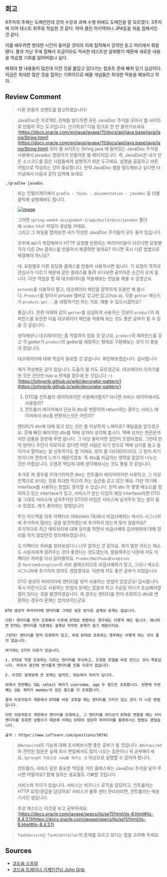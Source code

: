  ## 회고

4주차의 주제는 도메인인데 강의 수강과 과제 수행 뒤에도 도메인을 잘 모르겠다. 3주차에 이어 테스트 위주로 학습한 것 같다. 아마 클린 아키텍처나 JPA등을 처음 접해서인 것 같다.

이를 배우려면 방대한 시간이 들어갈 것이라 지레 짐작해서 강의만 듣고 머리에서 휘발됐다. 불과 지난 주에 접해서 조금이라도 익숙한 테스트만 살펴봤기 때문에 새로운 내용을 학습할 기회를 잃어버렸나 싶다. 

배워야 할 내용들이 많은데 이전 것을 붙잡고 있다가는 컴포트 존에 빠져 있기 십상이다. 지금은 최대한 많은 것을 접하는 기회이므로 배울 개념들은 최대한 적용을 해보려고 하자.
 
## Review Comment

> 다른 분들의 코멘트를 참고하였습니다!

> JavaDoc은 프로젝트 전체를 빌드하면 모든 JavaDoc 주석을 모아서 웹 사이트로 만들어 주는 도구입니다. 신기하죠? 다음 링크로 한 번 들어가보세요.
> [https://docs.oracle.com/en/java/javase/11/docs/api/java.base/java/lang/String.html](https://docs.oracle.com/en/java/javase/11/docs/api/java.base/java/lang/String.html)
> 위의 웹 사이트는 String.java 에 들어있는 JavaDoc 주석을 사용해서 javadoc 명령어가 만들어준 웹 페이지입니다. 즉, JavaDoc은 내가 만든 소스코드를 많은 사람들에게 설명하기 위한 도구에요. 설명을 꼼꼼하고 바른 어법으로 작성하는 것이 중요합니다.
> 만약 JavaDoc 웹을 빌드해보고 싶다면 터미널에서 다음과 같이 입력해 보세요.

```
./gradlew javadoc
```

> 또는 인텔리제이에서 `gradle - Tasks - documentation - javadoc` 을 더블 클릭해 실행해봐도 됩니다.

> [![image](https://user-images.githubusercontent.com/1855714/108363456-4669b580-7238-11eb-9c02-6432973af76f.png)](https://user-images.githubusercontent.com/1855714/108363456-4669b580-7238-11eb-9c02-6432973af76f.png)

> 그러면 `spring-week4-assignment-1/app/build/docs/javadoc` 폴더에 `index.html` 파일이 생성될 거에요.  
> 그리고 그 파일을 열어보면 내가 작성한 JavaDoc 주석들이 모두 들어 있습니다.

>   추후에 api가 복잡해져서 HTTP 요청별 반환되는 파라미터들이 다르다면 요청별 각각 다른 Dto 클래스를 만들어서 해결하면 될까요? 아니면 혹시 다른 방법으로 해결해야 하나요?

> 네. 요청별로 다른 응답용 클래스를 만들어 사용하시면 됩니다. 각 요청이 목적과 관심사가 다르기 때문에 같은 클래스를 돌려 쓰다보면 골치아픈 순간이 오게 됩니다. 다만 작업을 할 때 데코레이터를 적용해보는 연습을 해볼 수 있겠군요.

> `extends`를 사용하지 말고, 데코레이터 패턴을 얄팍하게 응용만 해 봅시다. `Product`를 받아서 private 멤버로 갖고만 있고(has a), 각종 `getter` 메소드가 `product.get...`을 래핑하기만 하는 거죠. 해볼 수 있으시겠어요?

> 좋습니다. 한편 아래와 같이 `getter`를 심심하게 사용하는 것보다 `product`의 레퍼런스를 보관한 다음 데코레이터 패턴을 적용해 보는 것도 좋은 공부가 될 수 있을 것 같습니다.

> 생각해보니 데코레이터는 좀 적절하지 않을 것 같고요, `product`의 레퍼런스를 갖고 각 getter가 `product`의 getter를 래핑하는 형태로 구현해보는 것이 더 좋을 것 같습니다.

>데코레이터에 대해 학습이 필요할 것 같습니다. 확인해보겠습니다. 감사합니다

> 제가 작성해둔 글이 있습니다. 도움이 될 지도 모르겠군요. 데코레이터 이야기를 한 것은 간단한 has-a 관계를 염두에 둔 것입니다 :-)  
> [https://johngrib.github.io/wiki/decorator-pattern/](https://johngrib.github.io/wiki/decorator-pattern/)


> 
> 1.  DTO를 컨트롤러 레이어까지만 사용해야할지? 아니면 서비스 레이어에서도 사용할지?
> 2.  컨트롤러 레이어에서 단순히 dto로 변환하여 return하는 경우는 서비스 레이어에서 dto를 반환하는것은 어떤지?

> 엔티티가 dto에 대해 알고 있는 것은 좀 이상하게 느껴지죠? 깨달음을 얻으셨군요. 흔해 빠진 예이지만 dto를 택배 상자라 생각해 봅시다. 택배 상자는 현관문까지만 상품을 운반해 주면 됩니다. 그 이상 들어가면 집안이 오염되겠죠. 그런데 만약 방마다 주인이 따로따로 있다면 어떤 사람은 자기 방으로 택배 상자를 들고 들어가서 열어보는 걸 선호하기도 할 거에요. 방이 좀 더러워지더라도 그 방이 자기방이니까 편하게 느끼기 때문이겠죠. 즉 dto를 취급하는 영역을 칼같이 나누는 것은 어렵습니다. 오염과 책임에 대해 생각해보시는 것도 좋을 것 같습니다.

> 추가로 제 경우를 이야기하자면 dto는 컨트롤러 레이어까지만 사용하고, 그 이상 안쪽으로 보내는 것을 최대한 막으려 하는 습관을 갖고 있긴 해요. 다만 여기에 interface를 사용하는 방법도 생각할 수 있습니다. 만약 dto 의 몇몇 메소드를 정의하고 있는 interface가 있고, 서비스가 받는 타입이 해당 interface라면 DTO를 그대로 서비스에 넘겨주지만 DTO의 타입은 서비스에 넘겨주지 않는 셈이 될 수 있겠죠. 제가 좋아하는 방법입니다

> 주신 피드백을 이후 이펙티브 자바(item 74)에서 비검사예외는 메서드 시그니처에 추가하지 말라는 글을 발견하였는데 추가하지 않는게 맞지 않을까요?  
> 추가적으로 최근 예외처리에 대해 정리를 하면서 비검사예외 검사예외에 대해 정리를 하지 않았던것 정리해보겠습니다.

> 오 이펙티브 자바를 찾아보셨다니 너무 잘하신 것 같아요. 제가 말한 의도는 메소드 사용자에게 알려주는 것이 좋겠다는 정도였는데, 말씀해주신 덕분에 저도 이펙티브 자바를 다시 읽어봤어요. `ProductNotFoundException`은 `RuntimeException`의 서브 클래스이므로 비검사예외가 맞고, 그러니 메소드 시그니처에 추가하지 않아도 괜찮겠네요. 덕분에 저도 좋은 공부가 되었습니다

> DTO 생성자 파라미터에 엔티티를 넣어 사용하는 방법이 있었군요! 감사합니다.  
> 혹시 이런식으로 사용하는 방법이 문제는 없을까 하고 구글링 하다가 조심해야할 점이 있다는 것을 발견하였습니다. 제 경우는 엔티티를 먼저 조회하고 dto로 변환하는 경우라 문제는 없어보이는군요

```
DTO 생성자 파라미터에 엔티티를 그대로 넣은 방식은 설계상 문제는 없습니다.

다만! 엔티티를 먼저 조회해서 이후에 DTO로 변환하는 경우에는 이렇게 해도 됩니다. 왜냐하면 DTO는 엔티티를 의존해도 설계상 아무런 문제가 없기 때문이지요.

그런데! 엔티티를 먼저 조회하지 않고, 바로 DTO로 조회하는 경우에는 이렇게 하는 것이 좋지 않습니다.

여기에는 2가지 이유가 있습니다.

1. DTO로 직접 조회하는 이유는 엔티티를 무시하고, 조회용 모델을 바로 만드는 것이 목표입니다. 따라서 중간에 번거롭게 엔티티를 만들 이유가 없습니다.

2. 이것은 설계상에 큰 문제는 없지만, 성능에서 차이가 납니다.

위에서 첫번째는 SQL select 쿼리가 username, age 두 필드만 조회합니다. 반면에 두번째는 SQL 쿼리가 member의 모든 필드를 다 조회합니다.

결국 리포지토리 계층에서 DTO를 바로 조회할 때는 엔티티를 거치지 않는 것이 더 나은 방법입니다.

다만 리포지토리 계층에서 엔티티를 조회하고, 그 엔티티를 어디선가 DTO로 변환할 때는 이미 엔티티를 조회한 상황이기 때문에 이때는 DTO의 생성자 파라미터를 활용하시는 방법도 괜찮습니다.

출처 : https://www.inflearn.com/questions/50741
```

> `@Autowired`의 기능에 대해 조사해보시면 좋은 공부가 될 것입니다. `@Autowired`와 관련된 질문은 실제 회사 면접에서도 많이 나오는 질문이니 꼭 공부해두세요. `Spring이 자동으로 new를 해주는 것` 이상으로 설명할 수 있어야 합니다.


> 컨트롤러, 서비스 같은 중요한 책임을 가진 클래스에는 JavaDoc 주석을 달아 주시면 어떨까요? 함께 일하는 동료들도 기뻐할 것입니다.

> 서비스와 차이가 있습니다. 서비스는 비즈니스 로직을 담당하고, 컨트롤러는 HTTP 요청/응답을 담당하죠! 서비스가 물류 센터 관리자라면, 컨트롤러는 배송 기사인 셈입니다.


> 추상 메소드는 이것을 보고 공부하세요.
> [https://docs.oracle.com/javase/specs/jls/se11/html/jls-8.html#jls-8.4.3.1](https://docs.oracle.com/javase/specs/jls/se11/html/jls-8.html#jls-8.4.3.1)

> `TaskService`는 `TaskController`의 존재를 모르고 있다는 점을 고려해 주세요.


## Sources  
  
- [코드숨 스프링](https://www.codesoom.com/courses/spring)  
- [코드숨 트레이너 기계인간님 John Grib](https://johngrib.github.io/)  
